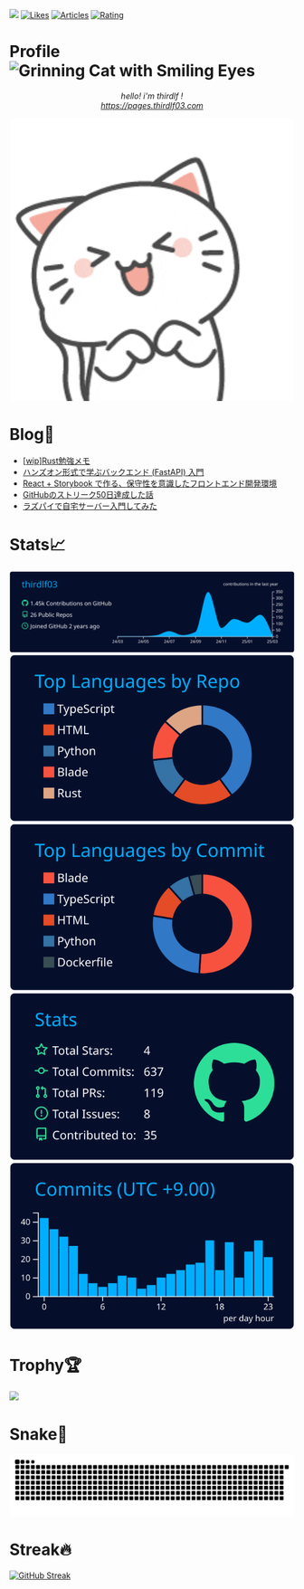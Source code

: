 ![](https://komarev.com/ghpvc/?username=thirdlf03&style=flat)
[![Likes](https://badgen.org/img/zenn/thirdlf/likes?style=flat)](https://zenn.dev/thirdlf)
[![Articles](https://badgen.org/img/zenn/thirdlf/articles?style=flat)](https://zenn.dev/thirdlf)
[![Rating](https://badgen.org/img/atcoder/thirdlf03/rating/algorithm?style=plastic)](https://atcoder.jp/users/thirdlf03?contestType=algo)

# Profile <img src="https://raw.githubusercontent.com/Tarikul-Islam-Anik/Animated-Fluent-Emojis/master/Emojis/Smilies/Grinning%20Cat%20with%20Smiling%20Eyes.png" alt="Grinning Cat with Smiling Eyes" width="25" height="25" />

<p align="center">
  <em>
    hello! i'm thirdlf !
    <br>
    <a href="https://pages.thirdlf03.com">https://pages.thirdlf03.com</a>
  </em>
</p>
<div align="center">
  <img height="500" src="giphy.gif"></img>
</div>

# Blog📕
<!-- BLOG-POST-LIST:START -->
- [[wip]Rust勉強メモ](https://zenn.dev/thirdlf/articles/18-zenn-rust-benkyo-memo)
- [ハンズオン形式で学ぶバックエンド &lpar;FastAPI&rpar; 入門](https://zenn.dev/thirdlf/articles/17-zenn-backend-fastapi-begin)
- [React + Storybook で作る、保守性を意識したフロントエンド開発環境](https://zenn.dev/thirdlf/articles/15-zenn-react-router-storybook)
- [GitHubのストリーク50日達成した話](https://zenn.dev/thirdlf/articles/13-zenn-github-streak-50)
- [ラズパイで自宅サーバー入門してみた](https://zenn.dev/thirdlf/articles/12-zenn-home-server-begin)
<!-- BLOG-POST-LIST:END -->

# Stats📈
[![](https://raw.githubusercontent.com/thirdlf03/thirdlf03/main/profile-summary-card-output/algolia/0-profile-details.svg)](https://github.com/vn7n24fzkq/github-profile-summary-cards)
[![](https://raw.githubusercontent.com/thirdlf03/thirdlf03/main/profile-summary-card-output/algolia/1-repos-per-language.svg)](https://github.com/vn7n24fzkq/github-profile-summary-cards) [![](https://raw.githubusercontent.com/thirdlf03/thirdlf03/main/profile-summary-card-output/algolia/2-most-commit-language.svg)](https://github.com/vn7n24fzkq/github-profile-summary-cards)
[![](https://raw.githubusercontent.com/thirdlf03/thirdlf03/main/profile-summary-card-output/algolia/3-stats.svg)](https://github.com/vn7n24fzkq/github-profile-summary-cards) [![](https://raw.githubusercontent.com/thirdlf03/thirdlf03/main/profile-summary-card-output/algolia/4-productive-time.svg)](https://github.com/vn7n24fzkq/github-profile-summary-cards)


# Trophy🏆
![](https://github-profile-trophy.vercel.app/?username=thirdlf03&theme=oldie)

# Snake🐍
![Snake animation Contribution Graph](https://raw.githubusercontent.com/thirdlf03/thirdlf03/output/github-contribution-grid-snake.svg)

# Streak🔥
[![GitHub Streak](https://streak-stats.demolab.com/?user=thirdlf03&theme=algolia&card_width=900&card_height=390)](https://git.io/streak-stats)
